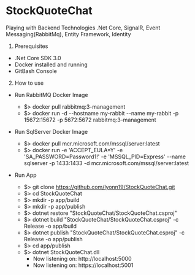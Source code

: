 # StockQuoteChat
Playing with Backend Technologies .Net Core, SignalR, Event Messaging(RabbitMq), Entity Framework, Identity

1. Prerequisites
- .Net Core SDK 3.0
- Docker installed and running 
- GitBash Console 

2. How to use 
- Run RabbitMQ Docker Image
  - $> docker pull rabbitmq:3-management   
  - $> docker run -d --hostname my-rabbit --name my-rabbit -p 15672:15672 -p  5672:5672 rabbitmq:3-management   
- Run SqlServer Docker Image 
  - $> docker pull mcr.microsoft.com/mssql/server:latest
  - $> docker run -e 'ACCEPT_EULA=Y' -e 'SA_PASSWORD=Password1!' -e 'MSSQL_PID=Express' --name sqlserver -p 1433:1433 -d mcr.microsoft.com/mssql/server:latest
  
- Run App 
  - $> git clone https://github.com/lyonn19/StockQuoteChat.git
  - $> cd StockQuoteChat
  - $> mkdir -p app/build
  - $> mkdir -p app/publish
  - $> dotnet restore "StockQuoteChat/StockQuoteChat.csproj"
  - $> dotnet build "StockQuoteChat/StockQuoteChat.csproj" -c Release -o app/build
  - $> dotnet publish "StockQuoteChat/StockQuoteChat.csproj" -c Release -o app/publish
  - $> cd app/publish
  - $> dotnet StockQuoteChat.dll
     - Now listening on: http://localhost:5000
     - Now listening on: https://localhost:5001
  
